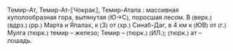 ---
---

Темир-Ат, Темир-Ат-⟦Чокрак⟧, Темир-Атала
: массивная куполообразная гора, вытянутая ⦅Ю→С⦆, поросшая лесом. В ⦅верх.⦆ ⦅вдрз.⦆ ⦅рр.⦆ Марта и Япалах, к ⦅З⦆ от ⦅хр.⦆ Синаб-Даг, в 4 км к ⦅ЮВ⦆ от ⦅г.⦆ Мулга ⦅тюрк.⦆ темир – железо; Темир – ⦅тюрк.⦆ ⦅ИЛ.⦆; ⦅тюрк.⦆ ат – лошадь.
